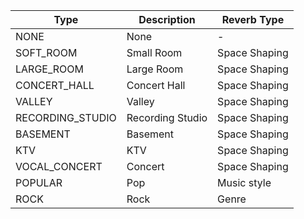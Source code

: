 | Type | Description| Reverb Type|
| ------------ | ------ |----- |
| NONE | None |-|
| SOFT_ROOM | Small Room|Space Shaping|
| LARGE_ROOM | Large Room|Space Shaping|
| CONCERT_HALL | Concert Hall|Space Shaping|
| VALLEY | Valley|Space Shaping|
| RECORDING_STUDIO | Recording Studio|Space Shaping|
| BASEMENT | Basement | Space Shaping |
| KTV | KTV |Space Shaping|
| VOCAL_CONCERT | Concert|Space Shaping|
| POPULAR | Pop|Music style|
| ROCK | Rock | Genre|



